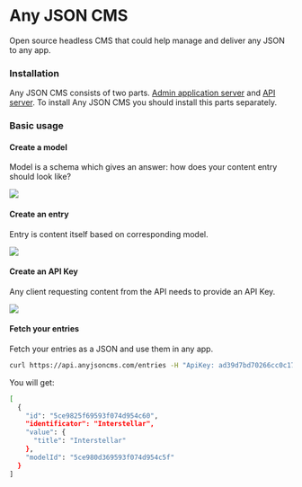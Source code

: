 # Any JSON CMS

Open source headless CMS that could help manage and deliver any JSON to any app.

### Installation

Any JSON CMS consists of two parts. [Admin application server](https://github.com/evmizulin/cms-admin) and [API server](https://github.com/evmizulin/cms-api). To install Any JSON CMS you should install this parts separately.

### Basic usage

#### Create a model

Model is a schema which gives an answer: how does your content entry should look like?

![](create-model.gif)

#### Create an entry

Entry is content itself based on corresponding model.

![](create-entry.gif)

#### Create an API Key

Any client requesting content from the API needs to provide an API Key.

![](create-key.gif)

#### Fetch your entries

Fetch your entries as a JSON and use them in any app.

```sh
curl https://api.anyjsoncms.com/entries -H "ApiKey: ad39d7bd70266cc0c178260e061a3f1b42ab329e"
```

You will get:
```sh
[
  {
    "id": "5ce9825f69593f074d954c60",
    "identificator": "Interstellar",
    "value": {
      "title": "Interstellar"
    },
    "modelId": "5ce980d369593f074d954c5f"
  }
]
```
